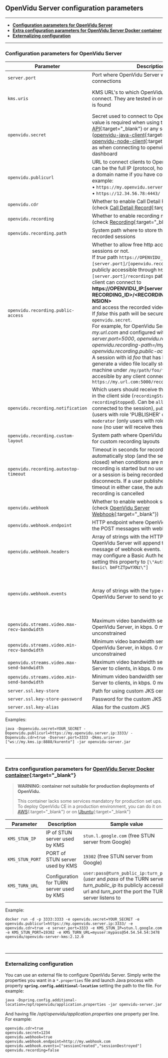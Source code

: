 <h2 id="section-title">OpenVidu Server configuration parameters</h2>
<hr>

- **[Configuration parameters for OpenVidu Server](#configuration-parameters-for-openvidu-server)**
- **[Extra configuration parameters for OpenVidu Server Docker container](#extra-configuration-parameters-for-openvidu-server-docker-container)**
- **[Externalizing configuration](#externalizing-configuration)**

---

### Configuration parameters for OpenVidu Server

| Parameter                          | Description   										           | Default value   |
| ---------------------------------- | --------------------------------------------------------------- | --------------- |
| `server.port`                      | Port where OpenVidu Server will listen to client's connections  | ***4443***      |
| `kms.uris`                         | KMS URL's to which OpenVidu Server will try to connect. They are tested in order until a valid one is found | ***["ws://localhost:8888/kurento"]***<br>(default value for a KMS running in the same machine as OpenVidu Server) |
| `openvidu.secret`                  | Secret used to connect to OpenVidu Server. This value is required when using the [REST API](/reference-docs/REST-API/){:target="_blank"} or any server client ([openvidu-java-client](/reference-docs/openvidu-java-client){:target="_blank"}, [openvidu-node-client](/reference-docs/openvidu-node-client){:target="_blank"}), as well as when connecting to openvidu-server dashboard     | ***MY_SECRET*** |
| `openvidu.publicurl`               | URL to connect clients to OpenVidu Server. This can be the full IP (protocol, host and port) or just a domain name if you have configured it. For example:<br>• `https://my.openvidu.server.com`<br>• `https://12.34.56.78:4443/` | ***local***<br>(with default value _local_ this parameter will be set to `localhost:PORT`, being _PORT_ the param `server.port`) |
| `openvidu.cdr`                     | Whether to enable Call Detail Record or not (check [Call Detail Record](/reference-docs/openvidu-server-cdr){:target="_blank"}) | ***false*** |
| `openvidu.recording`               | Whether to enable recording module or not (check [Recording](/advanced-features/recording/){:target="_blank"})  | ***false*** |
| `openvidu.recording.path`          | System path where to store the video files of recorded sessions | ***/opt/openvidu/recordings*** |
| `openvidu.recording.public-access` | Whether to allow free http access to recorded sessions or not.<br>If *true* path `https://OPENVIDU_IP:[server.port]/[openvidu.recording.path]` will be publicly accessible through `https://OPENVIDU_IP:[server.port]/recordings` path. That means any client can connect to<br><strong style="word-break: break-all">https://OPENVIDU_IP:[server.port]/recordings/&lt;RECORDING_ID&gt;/&lt;RECORDING_NAME&gt;.&lt;EXTENSION&gt;</strong><br>and access the recorded video file.<br>If *false* this path will be secured with `openvidu.secret`.<br>For example, for OpenVidu Server launched in *my.url.com* and configured with *server.port=5000*, *openvidu.recording=true*, *openvidu.recording-path=/my/path* and *openvidu.recording.public-access=true* :<br>A session with id *foo* that has been recorded may generate a video file locally stored in the host machine under `/my/path/foo/foo.mp4` and accesible by any client connecting to `https://my.url.com:5000/recordings/foo/foo.mp4` | ***false*** |
| `openvidu.recording.notification`  | Which users should receive the recording events in the client side (`recordingStarted`, `recordingStopped`). Can be `all` (every user connected to the session), `publisher_moderator` (users with role 'PUBLISHER' or 'MODERATOR'), `moderator` (only users with role 'MODERATOR') or `none` (no user will receive these events) | ***publisher_moderator*** |
| `openvidu.recording.custom-layout` | System path where OpenVidu Server should look for custom recording layouts  | ***/opt/openvidu/custom-layout*** |
| `openvidu.recording.autostop-timeout` | Timeout in seconds for recordings to automatically stop (and the session involved to be closed) when conditions are met: a session recording is started but no user is publishing to it or a session is being recorded and last user disconnects. If a user publishes within the timeout in either case, the automatic stop of the recording is cancelled | ***120*** |
| `openvidu.webhook` | Whether to enable webhook service or not (check [OpenVidu Server Webhook](/reference-docs/openvidu-server-webhook/){:target="_blank"}) | ***false*** |
| `openvidu.webhook.endpoint` | HTTP endpoint where OpenVidu Server will send the POST messages with webhook events |  |
| `openvidu.webhook.headers` | Array of strings with the HTTP headers that OpenVidu Server will append to each POST message of webhook events. For example, you may configure a Basic Auth header _name:pass_ setting this property to `[\"Authorization:\ Basic\ bmFtZTpwYXNz\"]` | ***[ ]*** |
| `openvidu.webhook.events` | Array of strings with the type of events you want OpenVidu Server to send to your webhook | <span style="word-break: break-word; font-weight: bold; font-style: italic">["sessionCreated","sessionDestroyed","participantJoined","participantLeft","webrtcConnectionCreated","webrtcConnectionDestroyed","recordingStatusChanged"]</span><br>(all available events) |
| `openvidu.streams.video.max-recv-bandwidth` | Maximum video bandwidth sent from clients to OpenVidu Server, in kbps. 0 means unconstrained | ***1000*** |
| `openvidu.streams.video.min-recv-bandwidth` | Minimum video bandwidth sent from clients to OpenVidu Server, in kbps. 0 means unconstrained | ***300***  |
| `openvidu.streams.video.max-send-bandwidth` | Maximum video bandwidth sent from OpenVidu Server to clients, in kbps. 0 means unconstrained | ***1000*** |
| `openvidu.streams.video.min-send-bandwidth` | Minimum video bandwidth sent from OpenVidu Server to clients, in kbps. 0 means unconstrained | ***300***  |
| `server.ssl.key-store`             | Path for using custom JKS certificate                           | _(selfsigned OpenVidu key-store)_ |
| `server.ssl.key-store-password`    | Password for the custom JKS                                     | _(selfsigned OpenVidu password)_  |
| `server.ssl.key-alias`             | Alias for the custom JKS                                        | _(selfsigned OpenVidu alias)_     |

Examples:

```console
java -Dopenvidu.secret=YOUR_SECRET -Dopenvidu.publicurl=https://my.openvidu.server.ip:3333/ -Dopenvidu.cdr=true -Dserver.port=3333 -Dkms.uris=["ws://my.kms.ip:8888/kurento"] -jar openvidu-server.jar
```

<br>

---

### Extra configuration parameters for [OpenVidu Server Docker container](https://hub.docker.com/r/openvidu/openvidu-server-kms/){:target="_blank"}

> **WARNING: container not suitable for production deployments of OpenVidu.**
> 
> This container lacks some services mandatory for production set ups. To deploy OpenVidu CE in a production environment, you can do it on [AWS](https://docs.openvidu.io/deployment/deploying-aws/){:target="_blank"} or on [Ubuntu](https://docs.openvidu.io/deployment/deploying-ubuntu/){:target="_blank"}

| Parameter       | Description                               | Sample value                                       |
| --------------- | ----------------------------------------- | -------------------------------------------------- |
| `KMS_STUN_IP`   | IP of STUN server used by KMS             | `stun.l.google.com` (free STUN server from Google) |
| `KMS_STUN_PORT` | PORT of STUN server used by KMS           | `19302` (free STUN server from Google)             |
| `KMS_TURN_URL`  | Configuration for TURN server used by KMS | `user:pass@turn_public_ip:turn_port` (_user_ and _pass_ of the TURN server, _turn_public_ip_ its publicly accessible url and _turn_port_ the port the TURN server listens to |

Example:

```console
docker run -d -p 3333:3333 -e openvidu.secret=YOUR_SECRET -e openvidu.publicurl=https://my.openvidu.server.ip:3333/ -e openvidu.cdr=true -e server.port=3333 -e KMS_STUN_IP=stun.l.google.com -e KMS_STUN_PORT=19302 -e KMS_TURN_URL=myuser:mypass@54.54.54.54:3478 openvidu/openvidu-server-kms:2.12.0
```

<br>

---

### Externalizing configuration

You can use an external file to configure OpenVidu Server. Simply write the properties you want in a `*.properties` file and launch Java process with property **`spring.config.additional-location`** setting the path to the file. For example:

```console
java -Dspring.config.additional-location=/opt/openvidu/application.properties -jar openvidu-server.jar
```

And having file _/opt/openvidu/application.properties_ one property per line. For example:

```console
openvidu.cdr=true
openvidu.secret=1234
openvidu.webhook=true
openvidu.webhook.endpoint=http://my.webhook.com
openvidu.webhook.events=["sessionCreated","sessionDestroyed"]
openvidu.recording=false
```

<br>